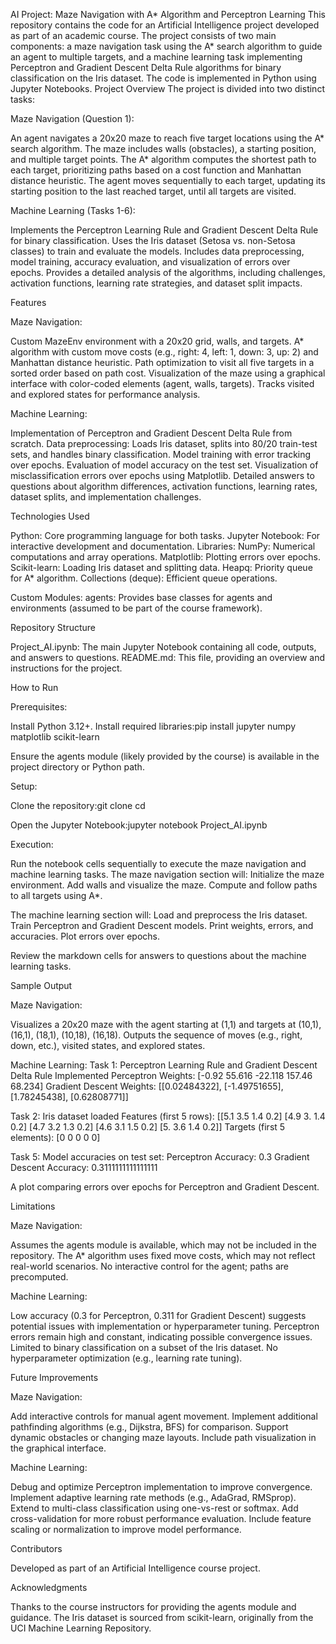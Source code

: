 AI Project: Maze Navigation with A* Algorithm and Perceptron Learning
This repository contains the code for an Artificial Intelligence project developed as part of an academic course. The project consists of two main components: a maze navigation task using the A* search algorithm to guide an agent to multiple targets, and a machine learning task implementing Perceptron and Gradient Descent Delta Rule algorithms for binary classification on the Iris dataset. The code is implemented in Python using Jupyter Notebooks.
Project Overview
The project is divided into two distinct tasks:

Maze Navigation (Question 1):

An agent navigates a 20x20 maze to reach five target locations using the A* search algorithm.
The maze includes walls (obstacles), a starting position, and multiple target points.
The A* algorithm computes the shortest path to each target, prioritizing paths based on a cost function and Manhattan distance heuristic.
The agent moves sequentially to each target, updating its starting position to the last reached target, until all targets are visited.


Machine Learning (Tasks 1-6):

Implements the Perceptron Learning Rule and Gradient Descent Delta Rule for binary classification.
Uses the Iris dataset (Setosa vs. non-Setosa classes) to train and evaluate the models.
Includes data preprocessing, model training, accuracy evaluation, and visualization of errors over epochs.
Provides a detailed analysis of the algorithms, including challenges, activation functions, learning rate strategies, and dataset split impacts.



Features

Maze Navigation:

Custom MazeEnv environment with a 20x20 grid, walls, and targets.
A* algorithm with custom move costs (e.g., right: 4, left: 1, down: 3, up: 2) and Manhattan distance heuristic.
Path optimization to visit all five targets in a sorted order based on path cost.
Visualization of the maze using a graphical interface with color-coded elements (agent, walls, targets).
Tracks visited and explored states for performance analysis.


Machine Learning:

Implementation of Perceptron and Gradient Descent Delta Rule from scratch.
Data preprocessing: Loads Iris dataset, splits into 80/20 train-test sets, and handles binary classification.
Model training with error tracking over epochs.
Evaluation of model accuracy on the test set.
Visualization of misclassification errors over epochs using Matplotlib.
Detailed answers to questions about algorithm differences, activation functions, learning rates, dataset splits, and implementation challenges.



Technologies Used

Python: Core programming language for both tasks.
Jupyter Notebook: For interactive development and documentation.
Libraries:
NumPy: Numerical computations and array operations.
Matplotlib: Plotting errors over epochs.
Scikit-learn: Loading Iris dataset and splitting data.
Heapq: Priority queue for A* algorithm.
Collections (deque): Efficient queue operations.


Custom Modules:
agents: Provides base classes for agents and environments (assumed to be part of the course framework).



Repository Structure

Project_AI.ipynb: The main Jupyter Notebook containing all code, outputs, and answers to questions.
README.md: This file, providing an overview and instructions for the project.

How to Run

Prerequisites:

Install Python 3.12+.
Install required libraries:pip install jupyter numpy matplotlib scikit-learn


Ensure the agents module (likely provided by the course) is available in the project directory or Python path.


Setup:

Clone the repository:git clone <repository-url>
cd <repository-directory>


Open the Jupyter Notebook:jupyter notebook Project_AI.ipynb




Execution:

Run the notebook cells sequentially to execute the maze navigation and machine learning tasks.
The maze navigation section will:
Initialize the maze environment.
Add walls and visualize the maze.
Compute and follow paths to all targets using A*.


The machine learning section will:
Load and preprocess the Iris dataset.
Train Perceptron and Gradient Descent models.
Print weights, errors, and accuracies.
Plot errors over epochs.


Review the markdown cells for answers to questions about the machine learning tasks.



Sample Output

Maze Navigation:

Visualizes a 20x20 maze with the agent starting at (1,1) and targets at (10,1), (16,1), (18,1), (10,18), (16,18).
Outputs the sequence of moves (e.g., right, down, etc.), visited states, and explored states.


Machine Learning:
Task 1: Perceptron Learning Rule and Gradient Descent Delta Rule Implemented
Perceptron Weights: [-0.92  55.616 -22.118 157.46  68.234]
Gradient Descent Weights: [[0.02484322], [-1.49751655], [1.78245438], [0.62808771]]

Task 2: Iris dataset loaded
Features (first 5 rows):
 [[5.1 3.5 1.4 0.2]
  [4.9 3.  1.4 0.2]
  [4.7 3.2 1.3 0.2]
  [4.6 3.1 1.5 0.2]
  [5.  3.6 1.4 0.2]]
Targets (first 5 elements): [0 0 0 0 0]

Task 5: Model accuracies on test set:
Perceptron Accuracy: 0.3
Gradient Descent Accuracy: 0.3111111111111111


A plot comparing errors over epochs for Perceptron and Gradient Descent.



Limitations

Maze Navigation:

Assumes the agents module is available, which may not be included in the repository.
The A* algorithm uses fixed move costs, which may not reflect real-world scenarios.
No interactive control for the agent; paths are precomputed.


Machine Learning:

Low accuracy (0.3 for Perceptron, 0.311 for Gradient Descent) suggests potential issues with implementation or hyperparameter tuning.
Perceptron errors remain high and constant, indicating possible convergence issues.
Limited to binary classification on a subset of the Iris dataset.
No hyperparameter optimization (e.g., learning rate tuning).



Future Improvements

Maze Navigation:

Add interactive controls for manual agent movement.
Implement additional pathfinding algorithms (e.g., Dijkstra, BFS) for comparison.
Support dynamic obstacles or changing maze layouts.
Include path visualization in the graphical interface.


Machine Learning:

Debug and optimize Perceptron implementation to improve convergence.
Implement adaptive learning rate methods (e.g., AdaGrad, RMSprop).
Extend to multi-class classification using one-vs-rest or softmax.
Add cross-validation for more robust performance evaluation.
Include feature scaling or normalization to improve model performance.



Contributors

Developed as part of an Artificial Intelligence course project.

Acknowledgments

Thanks to the course instructors for providing the agents module and guidance.
The Iris dataset is sourced from scikit-learn, originally from the UCI Machine Learning Repository.

